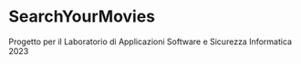 # SearchYourMovies
Progetto per il Laboratorio di Applicazioni Software e Sicurezza Informatica 2023

